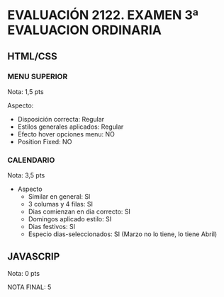 # EVALUACIÓN 2122. EXAMEN 3ª EVALUACION ORDINARIA

## HTML/CSS

### MENU SUPERIOR

Nota: 1,5 pts

Aspecto: 
- Disposición correcta: Regular
- Estilos generales aplicados: Regular
- Efecto hover opciones menu: NO
- Position Fixed: NO


### CALENDARIO

Nota: 3,5 pts

- Aspecto 
  - Similar en general: SI
  - 3 columas y 4 filas: SI
  - Dias comienzan en dia correcto: SI
  - Domingos aplicado estilo: SI
  - Dias festivos: SI
  - Especio dias-seleccionados: SI (Marzo no lo tiene, lo tiene Abril)



## JAVASCRIP

Nota: 0 pts




NOTA FINAL: 5

